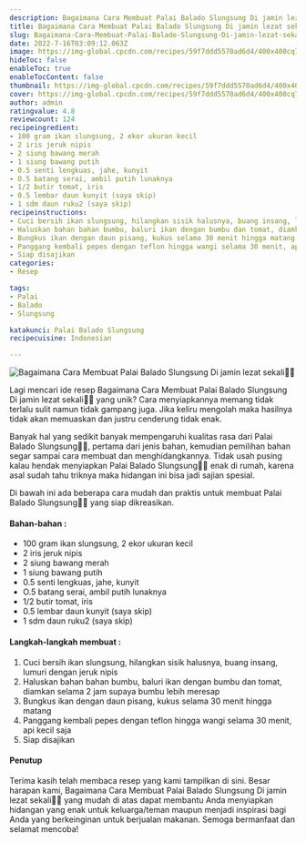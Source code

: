 ```yaml
---
description: Bagaimana Cara Membuat Palai Balado Slungsung Di jamin lezat sekali"
title: Bagaimana Cara Membuat Palai Balado Slungsung Di jamin lezat sekali
slug: Bagaimana-Cara-Membuat-Palai-Balado-Slungsung-Di-jamin-lezat-sekali
date: 2022-7-16T03:09:12.063Z
image: https://img-global.cpcdn.com/recipes/59f7ddd5570ad6d4/400x400cq70/photo.jpg
hideToc: false
enableToc: true
enableTocContent: false
thumbnail: https://img-global.cpcdn.com/recipes/59f7ddd5570ad6d4/400x400cq70/photo.jpg
cover: https://img-global.cpcdn.com/recipes/59f7ddd5570ad6d4/400x400cq70/photo.jpg
author: admin
ratingvalue: 4.8
reviewcount: 124
recipeingredient:
- 100 gram ikan slungsung, 2 ekor ukuran kecil
- 2 iris jeruk nipis
- 2 siung bawang merah
- 1 siung bawang putih
- 0.5 senti lengkuas, jahe, kunyit
- O.5 batang serai, ambil putih lunaknya
- 1/2 butir tomat, iris
- 0.5 lembar daun kunyit (saya skip)
- 1 sdm daun ruku2 (saya skip)
recipeinstructions:
- Cuci bersih ikan slungsung, hilangkan sisik halusnya, buang insang, lumuri dengan jeruk nipis
- Haluskan bahan bahan bumbu, baluri ikan dengan bumbu dan tomat, diamkan selama 2 jam supaya bumbu lebih meresap
- Bungkus ikan dengan daun pisang, kukus selama 30 menit hingga matang
- Panggang kembali pepes dengan teflon hingga wangi selama 30 menit, api kecil saja
- Siap disajikan
categories:
- Resep

tags:
- Palai
- Balado
- Slungsung

katakunci: Palai Balado Slungsung
recipecuisine: Indonesian

---
```


![Bagaimana Cara Membuat Palai Balado Slungsung Di jamin lezat sekali👩‍🍳](https://img-global.cpcdn.com/recipes/59f7ddd5570ad6d4/400x400cq70/photo.jpg)

Lagi mencari ide resep Bagaimana Cara Membuat Palai Balado Slungsung Di jamin lezat sekali👩‍🍳 yang unik? Cara menyiapkannya memang tidak terlalu sulit namun tidak gampang juga. Jika keliru mengolah maka hasilnya tidak akan memuaskan dan justru cenderung tidak enak.

Banyak hal yang sedikit banyak mempengaruhi kualitas rasa dari Palai Balado Slungsung👩‍🍳, pertama dari jenis bahan, kemudian pemilihan bahan segar sampai cara membuat dan menghidangkannya. Tidak usah pusing kalau hendak menyiapkan Palai Balado Slungsung👩‍🍳 enak di rumah, karena asal sudah tahu triknya maka hidangan ini bisa jadi sajian spesial.

Di bawah ini ada beberapa cara mudah dan praktis untuk membuat Palai Balado Slungsung👩‍🍳 yang siap dikreasikan.

<!--inarticleads1-->

#### Bahan-bahan :

- 100 gram ikan slungsung, 2 ekor ukuran kecil
- 2 iris jeruk nipis
- 2 siung bawang merah
- 1 siung bawang putih
- 0.5 senti lengkuas, jahe, kunyit
- O.5 batang serai, ambil putih lunaknya
- 1/2 butir tomat, iris
- 0.5 lembar daun kunyit (saya skip)
- 1 sdm daun ruku2 (saya skip)

<!--inarticleads2-->

#### Langkah-langkah membuat :

1. Cuci bersih ikan slungsung, hilangkan sisik halusnya, buang insang, lumuri dengan jeruk nipis
1. Haluskan bahan bahan bumbu, baluri ikan dengan bumbu dan tomat, diamkan selama 2 jam supaya bumbu lebih meresap
1. Bungkus ikan dengan daun pisang, kukus selama 30 menit hingga matang
1. Panggang kembali pepes dengan teflon hingga wangi selama 30 menit, api kecil saja
1. Siap disajikan

#### Penutup

Terima kasih telah membaca resep yang kami tampilkan di sini. Besar harapan kami, Bagaimana Cara Membuat Palai Balado Slungsung Di jamin lezat sekali👩‍🍳 yang mudah di atas dapat membantu Anda menyiapkan hidangan yang enak untuk keluarga/teman maupun menjadi inspirasi bagi Anda yang berkeinginan untuk berjualan makanan. Semoga bermanfaat dan selamat mencoba!